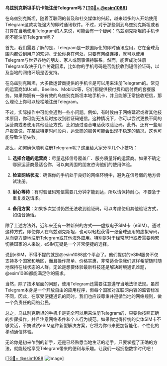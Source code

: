 **乌兹别克斯坦手机卡能注册Telegram吗？[[TG💪+ @esim1088](https://t.me/s/esim1088)]**

在乌兹别克斯坦，随着互联网的普及和社交媒体的兴起，越来越多的人开始使用Telegram这款功能强大的即时通讯软件。不过，对于那些刚到乌兹别克斯坦或者打算在当地使用Telegram的人来说，可能会有一个疑问：乌兹别克斯坦的手机卡能不能注册Telegram呢？

首先，我们需要了解的是，Telegram是一款国际化的即时通讯应用，它在全球范围内都受到用户的欢迎。无论你身在何处，只要有网络连接，就可以使用Telegram与世界各地的朋友、家人或同事保持联系。然而，能否成功注册Telegram取决于几个关键因素，比如你的手机号码是否能接收到短信验证码，以及当地的网络环境是否支持。

在乌兹别克斯坦，大多数运营商提供的手机卡是可以用来注册Telegram的。常见的运营商如Ucell、Beeline、MobiUz等，它们都提供预付费和后付费的套餐服务。如果你拥有一张有效的乌兹别克斯坦本地手机卡，并且能够正常接收短信，那么理论上你可以轻松地注册Telegram。

不过，实际操作中可能会遇到一些小问题。例如，有时候由于网络延迟或者其他技术原因，你可能无法及时接收到验证码短信。这种情况下，你可以尝试更换不同的运营商或者使用其他验证方式，比如通过语音电话获取验证码。此外，还有一些用户报告说，在某些特定时间段内，运营商的服务可能会出现不稳定的情况，这也可能导致注册失败。

那么，如何确保顺利注册Telegram呢？这里给大家分享几个小技巧：

1. **选择合适的运营商**：尽量选择信号覆盖广、服务质量好的运营商。如果不确定哪家运营商最适合你，可以向周围的朋友咨询他们的使用体验。

2. **检查网络状况**：确保你的手机处于良好的网络环境中，避免在信号弱的地方尝试注册。

3. **耐心等待**：有时验证码短信需要几分钟才能到达，所以请保持耐心，不要急于重复发送请求。

4. **备用方案**：如果多次尝试仍然无法收到验证码，可以考虑使用其他验证方式，如语音通话。

除了上述方法外，近年来还有一种新兴的方式——虚拟电子SIM卡（eSIM）。通过这种方式，即使你人在乌兹别克斯坦，也可以轻松获得一张全球通用的虚拟号码，从而更方便地注册Telegram或其他海外应用。特别是对于经常旅行或者需要频繁切换国家的人来说，eSIM无疑是一个非常便捷的选择。

说到eSIM，不得不提的就是@esim1088这个平台了。他们提供的eSIM服务不仅支持多个国家和地区，而且操作简单、价格实惠，非常适合像我们这样希望随时随地保持在线状态的人群。无论是想要体验最新科技还是解决跨境通讯难题，@esim1088都能满足你的需求。

当然，除了技术层面的问题，使用Telegram还需要注意遵守当地法律法规。虽然Telegram本身是一个开放自由的应用程序，但每个国家对互联网内容的监管标准不同。因此，在享受便捷通讯的同时，我们也应该尊重并遵循当地的网络规则，做一个负责任的网络公民。

总之，乌兹别克斯坦的手机卡是完全可以用来注册Telegram的，只要你按照正确的步骤操作，并且注意网络条件和个人行为规范。如果你觉得传统的实体SIM卡不够灵活，不妨试试eSIM这种新型解决方案，它将为你带来更加智能化、个性化的移动通信体验。

无论你是初来乍到的新手，还是已经熟悉当地生活的老手，只要掌握了正确的方法，就能轻松享受Telegram带来的便利与乐趣。让我们一起拥抱数字时代吧！

[[TG💪+ @esim1088](https://t.me/s/esim1088) ![Image](https://i.postimg.cc/4NQfJmqS/Snipaste-2025-05-13-00-14-12.png)]